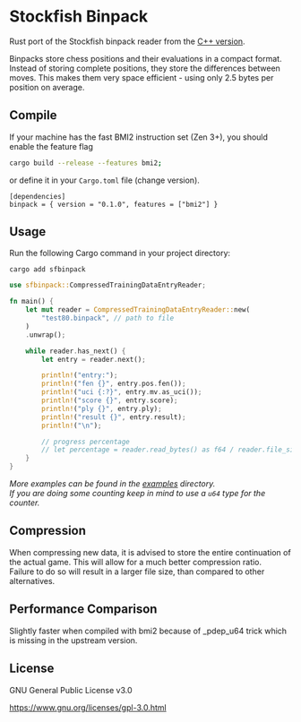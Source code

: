 # Stockfish Binpack

Rust port of the Stockfish binpack reader from the [C++ version](https://github.com/official-stockfish/Stockfish/blob/tools/src/extra/nnue_data_binpack_format.h).

Binpacks store chess positions and their evaluations in a compact format. Instead of storing complete positions, they store the differences between moves. This makes them very space efficient - using only 2.5 bytes per position on average.

## Compile

If your machine has the fast BMI2 instruction set (Zen 3+), you should enable the feature flag

```bash
cargo build --release --features bmi2;
```

or define it in your `Cargo.toml` file (change version).

```
[dependencies]
binpack = { version = "0.1.0", features = ["bmi2"] }
```

## Usage

Run the following Cargo command in your project directory:

```shell
cargo add sfbinpack
```

```rust
use sfbinpack::CompressedTrainingDataEntryReader;

fn main() {
    let mut reader = CompressedTrainingDataEntryReader::new(
        "test80.binpack", // path to file
    )
    .unwrap();

    while reader.has_next() {
        let entry = reader.next();

        println!("entry:");
        println!("fen {}", entry.pos.fen());
        println!("uci {:?}", entry.mv.as_uci());
        println!("score {}", entry.score);
        println!("ply {}", entry.ply);
        println!("result {}", entry.result);
        println!("\n");

        // progress percentage
        // let percentage = reader.read_bytes() as f64 / reader.file_size() as f64 * 100.0;
    }
}
```

_More examples can be found in the [examples](./examples) directory._  
_If you are doing some counting keep in mind to use a `u64` type for the counter._

## Compression

When compressing new data, it is advised to store the entire continuation of the actual game.
This will allow for a much better compression ratio.  
Failure to do so will result in a larger file size, than compared to other alternatives.

## Performance Comparison

Slightly faster when compiled with bmi2 because of _pdep_u64 trick which is missing in the upstream version.

## License

GNU General Public License v3.0

<https://www.gnu.org/licenses/gpl-3.0.html>
